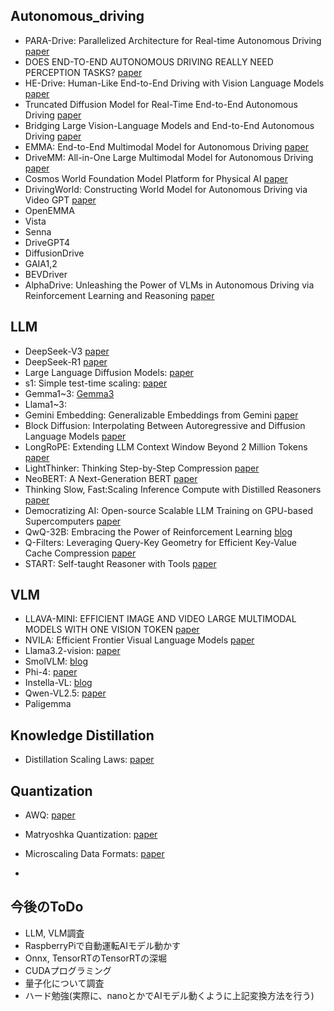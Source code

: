 ## Autonomous_driving

- PARA-Drive: Parallelized Architecture for Real-time Autonomous Driving [paper](https://openaccess.thecvf.com/content/CVPR2024/papers/Weng_PARA-Drive_Parallelized_Architecture_for_Real-time_Autonomous_Driving_CVPR_2024_paper.pdf)
- DOES END-TO-END AUTONOMOUS DRIVING REALLY NEED PERCEPTION TASKS?  [paper](https://arxiv.org/pdf/2409.18341)
- HE-Drive: Human-Like End-to-End Driving with Vision Language Models [paper](https://arxiv.org/pdf/2410.05051)
- Truncated Diffusion Model for Real-Time End-to-End Autonomous Driving [paper](https://arxiv.org/abs/2411.15139)
- Bridging Large Vision-Language Models and End-to-End Autonomous Driving [paper](https://arxiv.org/abs/2411.15139)
- EMMA: End-to-End Multimodal Model for Autonomous Driving [paper](https://arxiv.org/abs/2410.23262)
- DriveMM: All-in-One Large Multimodal Model for Autonomous Driving [paper](https://arxiv.org/abs/2412.07689)
- Cosmos World Foundation Model Platform for Physical AI [paper](https://github.com/nvidia/cosmos)
- DrivingWorld: Constructing World Model for Autonomous Driving via Video GPT [paper](https://arxiv.org/pdf/2412.19505v2)
- OpenEMMA
- Vista
- Senna
- DriveGPT4
- DiffusionDrive
- GAIA1,2
- BEVDriver
- AlphaDrive: Unleashing the Power of VLMs in Autonomous Driving via Reinforcement Learning and Reasoning [paper](https://arxiv.org/pdf/2503.07608)

  
## LLM
- DeepSeek-V3 [paper](https://arxiv.org/abs/2412.19437)
- DeepSeek-R1 [paper](DeepSeek-R1)
- Large Language Diffusion Models: [paper](https://arxiv.org/abs/2502.09992)
- s1: Simple test-time scaling: [paper](https://arxiv.org/abs/2501.19393)
- Gemma1~3: [Gemma3](https://storage.googleapis.com/deepmind-media/gemma/Gemma3Report.pdf)
- Llama1~3:
- Gemini Embedding: Generalizable Embeddings from Gemini [paper](https://www.arxiv.org/pdf/2503.07891)
- Block Diffusion: Interpolating Between Autoregressive and Diffusion Language Models [paper](https://arxiv.org/pdf/2503.09573)
- LongRoPE: Extending LLM Context Window Beyond 2 Million Tokens [paper](https://arxiv.org/pdf/2402.13753)
- LightThinker: Thinking Step-by-Step Compression [paper](https://arxiv.org/pdf/2502.15589)
- NeoBERT: A Next-Generation BERT [paper](https://arxiv.org/pdf/2502.19587v1)
- Thinking Slow, Fast:Scaling Inference Compute with Distilled Reasoners [paper](https://arxiv.org/pdf/2502.20339)
- Democratizing AI: Open-source Scalable LLM Training on GPU-based Supercomputers [paper](https://arxiv.org/pdf/2502.08145)
- QwQ-32B: Embracing the Power of Reinforcement Learning [blog](https://qwenlm.github.io/blog/qwq-32b/)
- Q-Filters: Leveraging Query-Key Geometry for Efficient Key-Value Cache Compression [paper](https://arxiv.org/pdf/2503.02812)
- START: Self-taught Reasoner with Tools [paper](https://arxiv.org/pdf/2503.04625)

## VLM
- LLAVA-MINI: EFFICIENT IMAGE AND VIDEO LARGE MULTIMODAL MODELS WITH ONE VISION TOKEN [paper](https://arxiv.org/pdf/2501.03895v1)
- NVILA: Efficient Frontier Visual Language Models [paper](https://arxiv.org/pdf/2412.04468v1)
- Llama3.2-vision: [paper](https://arxiv.org/abs/2407.21783)
- SmolVLM: [blog](https://huggingface.co/blog/smolvlm)
- Phi-4: [paper](https://arxiv.org/abs/2503.01743)
- Instella-VL: [blog](https://rocm.blogs.amd.com/artificial-intelligence/Instella-BL-1B-VLM/README.html)
- Qwen-VL2.5: [paper](https://arxiv.org/abs/2502.13923)
- Paligemma

  

## Knowledge Distillation
- Distillation Scaling Laws: [paper](https://arxiv.org/abs/2502.08606)


## Quantization
- AWQ: [paper](https://arxiv.org/abs/2306.00978)
- Matryoshka Quantization: [paper](https://arxiv.org/abs/2502.06786)
- Microscaling Data Formats: [paper](https://arxiv.org/abs/2310.10537)


- 
## 今後のToDo
- LLM, VLM調査
- RaspberryPiで自動運転AIモデル動かす
- Onnx, TensorRTのTensorRTの深堀
- CUDAプログラミング
- 量子化について調査
- ハード勉強(実際に、nanoとかでAIモデル動くように上記変換方法を行う)
